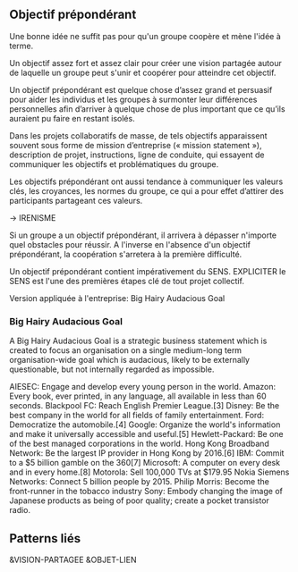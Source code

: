 ## Objectif prépondérant
Une bonne idée ne suffit pas pour qu'un groupe coopère et mène l'idée à terme.

Un objectif assez fort et assez clair pour créer une vision partagée autour de laquelle un groupe peut s'unir et coopérer pour atteindre cet objectif.

Un objectif prépondérant est quelque chose d’assez grand et persuasif pour aider les individus et les groupes à surmonter leur différences personnelles afin d’arriver à quelque chose de plus important que ce qu’ils auraient pu faire en restant isolés.

Dans les projets collaboratifs de masse, de tels objectifs apparaissent souvent sous forme de mission d’entreprise (« mission statement »), description de projet, instructions, ligne de conduite, qui essayent de communiquer les objectifs et problématiques du groupe.

Les objectifs prépondérant ont aussi tendance à communiquer les valeurs clés, les croyances, les normes du groupe, ce qui a pour effet d’attirer des participants partageant ces valeurs.

-> IRENISME

Si un groupe a un objectif prépondérant, il arrivera à dépasser n'importe quel obstacles pour réussir. A l'inverse en l'absence d'un objectif prépondérant, la coopération s'arretera à la première difficulté.

Un objectif prépondérant contient impérativement du SENS. EXPLICITER le SENS est l'une des premières étapes clé de tout projet collectif.

Version appliquée à l'entreprise: Big Hairy Audacious Goal

### Big Hairy Audacious Goal

A Big Hairy Audacious Goal is a strategic business statement which is created to focus an organisation on a single medium-long term organisation-wide goal which is audacious, likely to be externally questionable, but not internally regarded as impossible.

AIESEC: Engage and develop every young person in the world.
Amazon: Every book, ever printed, in any language, all available in less than 60 seconds.
Blackpool FC: Reach English Premier League.[3]
Disney: Be the best company in the world for all fields of family entertainment.
Ford: Democratize the automobile.[4]
Google: Organize the world's information and make it universally accessible and useful.[5]
Hewlett-Packard: Be one of the best managed corporations in the world.
Hong Kong Broadband Network: Be the largest IP provider in Hong Kong by 2016.[6]
IBM: Commit to a $5 billion gamble on the 360[7]
Microsoft: A computer on every desk and in every home.[8]
Motorola: Sell 100,000 TVs at $179.95
Nokia Siemens Networks: Connect 5 billion people by 2015.
Philip Morris: Become the front-runner in the tobacco industry
Sony: Embody changing the image of Japanese products as being of poor quality; create a pocket transistor radio.


## Patterns liés

&VISION-PARTAGEE
&OBJET-LIEN
